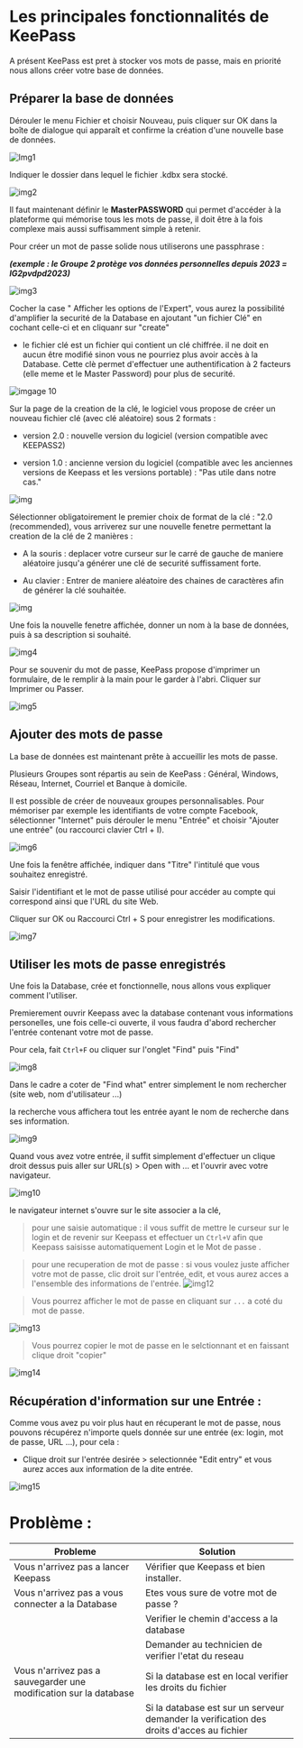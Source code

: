 # Les principales fonctionnalités de KeePass

A présent KeePass est pret à stocker vos mots de passe, mais en priorité nous allons créer votre base de données.

## **Préparer la base de données**

Dérouler le menu Fichier et choisir Nouveau, puis cliquer sur OK dans la boîte de dialogue qui apparaît et confirme la création d'une nouvelle base de données.

![Img1](https://img-19.commentcamarche.net/KjuMxn8EQHq3_uJtX9jPvoyWV5Y=/450x/smart/caf5ddbfdeeb47759e11c15726adf22f/ccmcms-commentcamarche/24056228.png)

Indiquer le dossier dans lequel le fichier .kdbx sera stocké.

![img2](https://img-19.commentcamarche.net/bm1HrE1KJuHiJJSRdoyEuTQuPl4=/450x/smart/70b7dfd734164f63a9828a38b97c145e/ccmcms-commentcamarche/24056242.png)

Il faut maintenant définir le **MasterPASSWORD** qui permet d'accéder à la plateforme qui mémorise tous les mots de passe, il doit être à la fois complexe mais aussi suffisamment simple à retenir.

Pour créer un mot de passe solide nous utiliserons une passphrase :

***(exemple : le Groupe 2 protège vos données personnelles depuis 2023 = lG2pvdpd2023)***

![img3](https://img-19.commentcamarche.net/YtdHVYmP0IX6Ce6bWNi4cjtE0dc=/450x/smart/19b5e6e917ec4e98bb5d26efb9352eeb/ccmcms-commentcamarche/24056267.png)

Cocher la case " Afficher les options de l'Expert", vous aurez la possibilité d'amplifier la securité de la Database en ajoutant "un fichier Clé" en cochant celle-ci et en cliquanr sur "create"

- le fichier clé est un fichier qui contient un clé chiffrée. il ne doit en aucun être modifié sinon vous ne pourriez plus avoir accès à la Database. Cette clè permet d'effectuer une authentification à 2 facteurs (elle meme et le Master Password) pour plus de securité.

![imgage 10](https://github.com/michaelc31/Projet-image/blob/main/Sans%20titre0.png?raw=true)

Sur la page de la creation de la clé, le logiciel vous propose de créer un nouveau fichier clé (avec clé aléatoire) sous 2 formats :

- version 2.0 : nouvelle version du logiciel (version compatible avec KEEPASS2)

- version 1.0 : ancienne version du logiciel (compatible avec les anciennes versions de Keepass et les versions portable) : "Pas utile dans notre cas."

![img](https://github.com/michaelc31/Projet-image/blob/main/Sans%20titre1.png?raw=true)

Sélectionner obligatoirement le premier choix de format de  la clé : "2.0 (recommended), vous arriverez sur une nouvelle fenetre permettant la creation de la clé de 2 manières :

- A la souris : deplacer votre curseur sur le carré de gauche de maniere aléatoire jusqu'a générer une clé de securité suffissament forte.

- Au clavier : Entrer de maniere aléatoire des chaines de caractères afin de générer la clé souhaitée.

![img](https://github.com/michaelc31/Projet-image/blob/main/Sans%20titre2.png?raw=true)

Une fois la nouvelle fenetre affichée, donner un nom à la base de données, puis à sa description si souhaité.

![img4](https://img-19.commentcamarche.net/wGV-MXzwtxzgqoWBXaKndz6Dnqc=/450x/smart/81e13788566a4a708b6c9ca26aabcdcb/ccmcms-commentcamarche/24056269.png)

Pour se souvenir du mot de passe, KeePass propose d'imprimer un formulaire, de le remplir à la main pour le garder à l'abri.
Cliquer sur Imprimer ou Passer.

![img5](https://img-19.commentcamarche.net/5g1hm0h3LJek_6DcbF8AEdeb_y4=/450x/smart/322a4d0591d341caaae46a82a5e5bfc4/ccmcms-commentcamarche/24056271.png)

## **Ajouter des mots de passe**

La base de données est maintenant prête à accueillir les mots de passe. 

Plusieurs Groupes sont répartis au sein de KeePass : Général, Windows, Réseau, Internet, Courriel et Banque à domicile.

Il est possible de créer de nouveaux groupes personnalisables. Pour mémoriser par exemple les identifiants de votre compte Facebook, sélectionner "Internet" puis dérouler le menu "Entrée" et choisir "Ajouter une entrée" (ou raccourci clavier Ctrl + I).

![img6](https://img-19.commentcamarche.net/HJAmv9VjPBwP14xBY1qHbro8fnE=/450x/smart/368b7883baac4ca3baaabf75421bc427/ccmcms-commentcamarche/24056353.png)

Une fois la fenêtre affichée, indiquer dans "Titre" l'intitulé que vous souhaitez enregistré.

Saisir l'identifiant et le mot de passe utilisé pour accéder au compte qui correspond ainsi que l'URL du site Web.

Cliquer sur OK ou Raccourci Ctrl + S pour enregistrer les modifications.

![img7](https://img-19.commentcamarche.net/uH2mW_cVrIZUKYRZrQuWeCJwp1M=/450x/smart/7a22ba78337e43ed99b06fd1f5216db6/ccmcms-commentcamarche/24056366.png)

## Utiliser les mots de passe enregistrés

Une fois la Database, crée et fonctionnelle, nous allons vous expliquer comment l'utiliser.

Premierement ouvrir Keepass avec la database contenant vous informations personelles, une fois celle-ci ouverte, il vous faudra d'abord rechercher l'entrée contenant votre mot de passe.

Pour cela, fait `Ctrl+F` ou cliquer sur l'onglet "Find" puis "Find"

![img8](https://github.com/michaelc31/Projet-image/blob/main/Userguid%201.png?raw=true)

Dans le cadre a coter de "Find what" entrer simplement le nom rechercher (site web, nom d'utilisateur ...)

la recherche vous affichera tout les entrée ayant le nom de recherche dans ses information.

![img9](https://github.com/michaelc31/Projet-image/blob/main/Userguid%20.png?raw=true)

Quand vous avez votre entrée, il suffit simplement d'effectuer un clique droit dessus puis aller sur URL(s) > Open with ... et l'ouvrir avec votre navigateur.

![img10](https://github.com/michaelc31/Projet-image/blob/main/Userguid%203.png?raw=true)

le navigateur internet s'ouvre sur le site associer a la clé,

> pour une saisie automatique : il vous suffit de mettre le curseur sur le login et de revenir sur Keepass et effectuer un `Ctrl+V` afin que Keepass saisisse automatiquement Login et le Mot de passe .

> pour une recuperation de mot de passe : si vous voulez juste afficher votre mot de passe, clic droit sur l'entrée,     edit, et vous aurez acces a l'ensemble des informations de l'entrée. 
![img12](https://github.com/michaelc31/Projet-image/blob/main/Suite1.png?raw=true)

> Vous pourrez afficher le mot de passe en cliquant sur `...` a coté du mot de passe.

![img13](https://github.com/michaelc31/Projet-image/blob/main/Suite2.png?raw=true)

> Vous pourrez copier le mot de passe en le selctionnant et en faissant clique droit "copier"

![img14](https://github.com/michaelc31/Projet-image/blob/main/Suite3.png?raw=true)


## Récupération d'information sur une Entrée :

Comme vous avez pu voir plus haut en récuperant le mot de passe, nous pouvons récupérez n'importe quels donnée sur une entrée (ex: login, mot de passe, URL ...), pour cela :

- Clique droit sur l'entrée desirée > selectionnée "Edit entry" et vous aurez acces aux information de la dite entrée.

![img15](https://github.com/michaelc31/Projet-image/blob/main/Suite4.png?raw=true)

# Problème :

| Probleme | Solution   |
|---|---|
| Vous n'arrivez pas a lancer Keepass  | Vérifier que Keepass et bien installer.   |
| Vous n'arrivez pas a vous connecter a la Database |  Etes vous sure de votre mot de passe ?  |
|   |  Verifier le chemin d'access a la database |
|   | Demander au technicien de verifier l'etat du reseau  |
| Vous n'arrivez pas a sauvegarder une modification sur la database | Si la database est en local verifier les droits du fichier  |
|   |  Si la database est sur un serveur demander la verification des droits d'acces au fichier |

